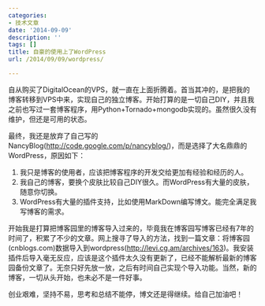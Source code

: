 ```yaml
---
categories:
- 技术文章
date: '2014-09-09'
description: ''
tags: []
title: 自豪的使用上了WordPress
url: /2014/09/09/wordpress/

---
```



自从购买了DigitalOcean的VPS，就一直在上面折腾着。首当其冲的，是把我的博客转移到VPS中来，实现自己的独立博客。开始打算的是一切自己DIY，并且我之前也写过一套博客程序，用Python+Tornado+mongodb实现的。虽然很久没有维护，但还是可用的状态。

<!--more-->

最终，我还是放弃了自己写的NancyBlog(http://code.google.com/p/nancyblog/)，而是选择了大名鼎鼎的WordPress，原因如下：

 1. 我只是博客的使用者，应该把博客程序的开发交给更加有经验和经历的人。
 1. 我自己的博客，要换个皮肤比较自己DIY很久。而WordPress有大量的皮肤，随意你切换。
 1. WordPress有大量的插件支持，比如使用MarkDown编写博文。能完全满足我写博客的需求。

开始我是打算把博客园里的博客导入过来的，毕竟我在博客园写博客已经有7年的时间了，积累了不少的文章。网上搜寻了导入的方法，找到一篇文章：将博客园(cnblogs.com)数据导入到wordpress(http://levi.cg.am/archives/163)。我安装插件后导入毫无反应，应该是这个插件太久没有更新了，已经不能解析最新的博客园备份文章了。无奈只好先放一放，之后有时间自己实现个导入功能。当然，新的博客，一切从头开始，也未必不是一件好事。

创业艰难，坚持不易，思考和总结不能停，博文还是得继续。给自己加油吧！